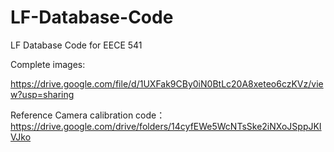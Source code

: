 # LF-Database-Code
LF Database Code for EECE 541

Complete images:

https://drive.google.com/file/d/1UXFak9CBy0iN0BtLc20A8xeteo6czKVz/view?usp=sharing

Reference Camera calibration code：
https://drive.google.com/drive/folders/14cyfEWe5WcNTsSke2iNXoJSppJKIVJko

